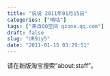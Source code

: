 ```yaml
---
title: "说说 2011年01月15日"
categories: ["嘀咕"]
tags: ["来自QQ空间 qzone.qq.com"]
draft: false
slug: "UR9iy5"
date: "2011-01-15 03:29:51"
---
```


请在新版淘宝搜索“about:staff”。
